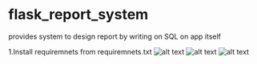 # flask_report_system
provides system to design report by writing on SQL on app itself

1.Install requiremnets from requiremnets.txt
![alt text](https://github.com/RameshPonnusami/flask_report_system/tree/master/static/images/screenshots/Add_edit_report.JPG?raw=true)
![alt text](https://github.com/RameshPonnusami/flask_report_system/tree/master/static/images/screenshots/Manage_reports.JPG?raw=true)
![alt text](https://github.com/RameshPonnusami/flask_report_system/tree/master/static/images/screenshots/db.JPG?raw=true)



